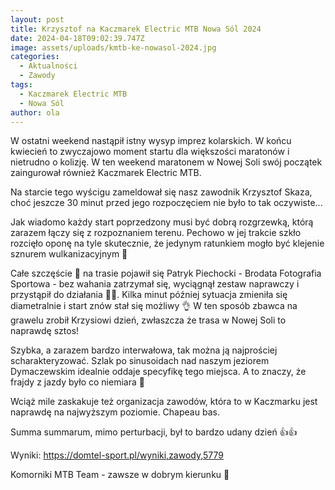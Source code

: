 ```yaml
---
layout: post
title: Krzysztof na Kaczmarek Electric MTB Nowa Sól 2024
date: 2024-04-18T09:02:39.747Z
image: assets/uploads/kmtb-ke-nowasol-2024.jpg
categories:
  - Aktualności
  - Zawody
tags:
  - Kaczmarek Electric MTB
  - Nowa Sól
author: ola
---
```

W ostatni weekend nastąpił istny wysyp imprez kolarskich. W końcu kwiecień to zwyczajowo moment startu dla większości maratonów i nietrudno o kolizję. W ten weekend maratonem w Nowej Soli swój początek zaingurował również Kaczmarek Electric MTB.
<!--more-->

Na starcie tego wyścigu zameldował się nasz zawodnik Krzysztof Skaza, choć jeszcze 30 minut przed jego rozpoczęciem nie było to tak oczywiste... 

Jak wiadomo każdy start poprzedzony musi być dobrą rozgrzewką, którą zarazem łączy się z rozpoznaniem terenu. Pechowo w jej trakcie szkło rozcięło oponę na tyle skutecznie, że jedynym ratunkiem mogło być klejenie sznurem wulkanizacyjnym 🫤

Całe szczęście 🙏 na trasie pojawił się Patryk Piechocki - Brodata Fotografia Sportowa - bez wahania zatrzymał się, wyciągnął zestaw naprawczy i przystąpił do działania 👊🫶. Kilka minut później sytuacja zmieniła się diametralnie i start znów stał się możliwy 👌 W ten sposób zbawca na grawelu zrobił Krzysiowi dzień, zwłaszcza że trasa w Nowej Soli to naprawdę sztos! 

Szybka, a zarazem bardzo interwałowa, tak można ją najprościej scharakteryzować. Szlak po sinusoidach nad naszym jeziorem Dymaczewskim idealnie oddaje specyfikę tego miejsca. A to znaczy, że frajdy z jazdy było co niemiara 🤩

Wciąż mile zaskakuje też organizacja zawodów, która to w Kaczmarku jest naprawdę na najwyższym poziomie. Chapeau bas.

Summa summarum, mimo perturbacji, był to bardzo udany dzień 👍👍

Wyniki: <https://domtel-sport.pl/wyniki,zawody,5779>

Komorniki MTB Team - zawsze w dobrym kierunku 🙂